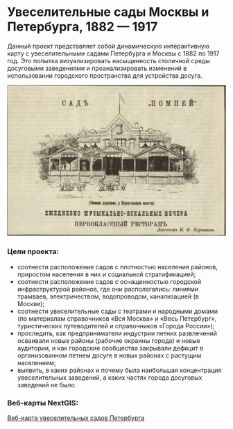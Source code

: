 # Увеселительные сады Москвы и Петербурга, 1882 — 1917 #

Данный проект представляет собой динамическую интерактивную карту с увеселительными садами Петербурга и Москвы с 1882 по 1917 год. Это попытка визуализировать насыщенность столичной среды досуговыми заведениями и проанализировать изменений в использовании городского пространства для устройства досуга.

![Сад Помпей](https://github.com/SvetlanaARyabova/pleasure_gardens/blob/main/Ryabova-ill%204.jpg)

### Цели проекта:

- соотнести расположение садов с плотностью населения районов, приростом населения в них и социальной стратификацией;
- соотнести расположение садов с оснащенностью городской инфраструктурой районов, где они располагались: линиями трамваев, электричеством, водопроводом, канализацией (в Москве);
- соотнести увеселительные сады с театрами и народными домами (по материалам справочников «Вся Москва» и «Весь Петербург», туристических путеводителей и справочников «Города России»);
- проследить, как предприниматели индустрии летних развлечений осваивали новые районы (рабочие окраины города) и новые аудитории, и как городские сообщества закрывали дефицит в организованном летнем досуге в новых районах с растущим населением;
- выявить, в каких районах и почему была наибольшая концентрация увеселительных заведений, а каких частях города досуговых заведений не было.

###  Веб-карты NextGIS:
[Веб-карта увеселительных садов Петербурга](https://pleasure-gardens.nextgis.com/resource/126/display?base=osm-mapnik&lon=30.3364&lat=59.9295&angle=0&zoom=13&styles=114,116)

<link rel="stylesheet" href="https://cdn.jsdelivr.net/npm/bootswatch@4.5.2/dist/slate/bootstrap.min.css">

